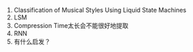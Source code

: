 1. Classification of Musical Styles Using Liquid State Machines
2. LSM 
3. Compression Time太长会不能很好地提取
4. RNN
5. 有什么启发？
